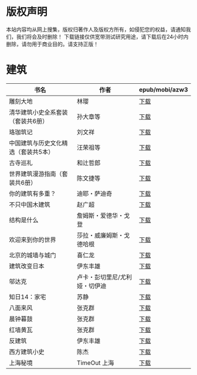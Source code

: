# 版权声明

本站内容均从网上搜集，版权归著作人及版权方所有，如侵犯您的权益，请通知我们，我们将会及时删除！ 下载链接仅供宽带测试研究用途，请下载后在24小时内删除，请勿用于商业目的。请支持正版！

# 建筑

| 书名 | 作者 | epub/mobi/azw3 |
| --- | --- | --- |
| 雕刻大地 | 林璎 | [下载](https://url89.ctfile.com/f/31084289-1375499059-e0fff6?p=8866) |
| 清华建筑小史全系套装（套装共6册） | 孙大章等 | [下载](https://url89.ctfile.com/f/31084289-1375500016-12c10e?p=8866) |
| 珞珈筑记 | 刘文祥 | [下载](https://url89.ctfile.com/f/31084289-1375499812-bde5c1?p=8866) |
| 中国建筑与历史文化精选（套装共5本） | 汪荣祖等 | [下载](https://url89.ctfile.com/f/31084289-1375508866-2978f9?p=8866) |
| 古寺巡礼 | 和辻哲郎 | [下载](https://url89.ctfile.com/f/31084289-1375509676-6befb2?p=8866) |
| 世界建筑漫游指南（套装共6册） | 陈文捷等 | [下载](https://url89.ctfile.com/f/31084289-1375511977-1ed179?p=8866) |
| 你的建筑有多重？ | 迪耶・萨迪奇 | [下载](https://url89.ctfile.com/f/31084289-1357003549-268c81?p=8866) |
| 不只中国木建筑 | 赵广超 | [下载](https://url89.ctfile.com/f/31084289-1356991561-a03462?p=8866) |
| 结构是什么 | 詹姆斯・爱德华・戈登 | [下载](https://url89.ctfile.com/f/31084289-1357049299-5d82f2?p=8866) |
| 欢迎来到你的世界 | 莎拉・威廉姆斯・戈德哈根 | [下载](https://url89.ctfile.com/f/31084289-1357044979-772302?p=8866) |
| 北京的城墙与城门 | 喜仁龙 | [下载](https://url89.ctfile.com/f/31084289-1357044700-c36d74?p=8866) |
| 建筑改变日本 | 伊东丰雄 | [下载](https://url89.ctfile.com/f/31084289-1357043842-398c3a?p=8866) |
| 邬达克 | 卢卡・彭切里尼/尤利娅・切伊迪 | [下载](https://url89.ctfile.com/f/31084289-1357031332-01319b?p=8866) |
| 知日14：家宅 | 苏静 | [下载](https://url89.ctfile.com/f/31084289-1357025449-ebed98?p=8866) |
| 八面来风 | 张克群 | [下载](https://url89.ctfile.com/f/31084289-1357014949-70bd3c?p=8866) |
| 晨钟暮鼓 | 张克群 | [下载](https://url89.ctfile.com/f/31084289-1357014913-1d2392?p=8866) |
| 红墙黄瓦 | 张克群 | [下载](https://url89.ctfile.com/f/31084289-1357014904-b28aee?p=8866) |
| 反建筑 | 伊东丰雄 | [下载](https://url89.ctfile.com/f/31084289-1357014718-1944d8?p=8866) |
| 西方建筑小史 | 陈杰 | [下载](https://url89.ctfile.com/f/31084289-1357013878-1b5dea?p=8866) |
| 上海秘境 | TimeOut 上海 | [下载](https://url89.ctfile.com/f/31084289-1357007212-b412d0?p=8866) |
